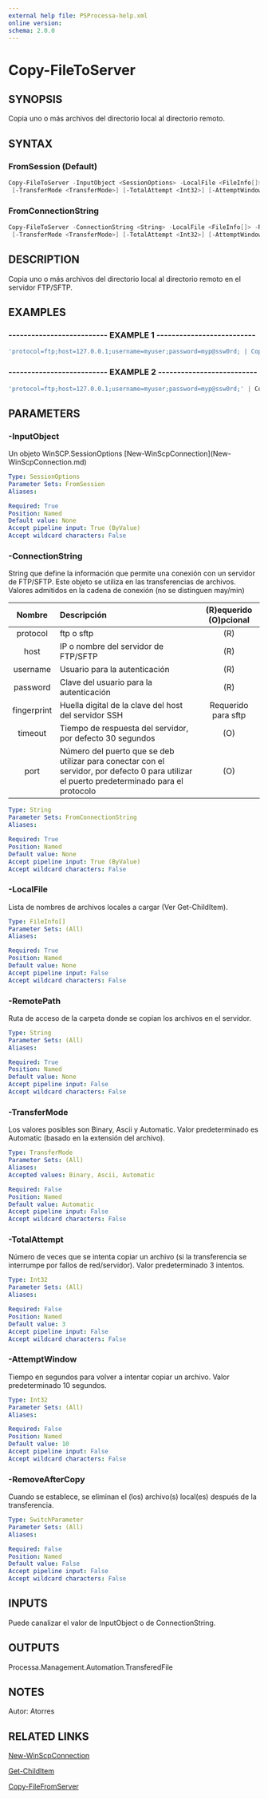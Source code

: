 ```yaml
---
external help file: PSProcessa-help.xml
online version: 
schema: 2.0.0
---
```


# Copy-FileToServer

## SYNOPSIS
Copia uno o más archivos del directorio local al directorio remoto.

## SYNTAX

### FromSession (Default)
```powershell
Copy-FileToServer -InputObject <SessionOptions> -LocalFile <FileInfo[]> -RemotePath <String>
 [-TransferMode <TransferMode>] [-TotalAttempt <Int32>] [-AttemptWindow <Int32>] [-RemoveAfterCopy]
```

### FromConnectionString
```powershell
Copy-FileToServer -ConnectionString <String> -LocalFile <FileInfo[]> -RemotePath <String>
 [-TransferMode <TransferMode>] [-TotalAttempt <Int32>] [-AttemptWindow <Int32>] [-RemoveAfterCopy]
```

## DESCRIPTION
Copia uno o más archivos del directorio local al directorio remoto en el servidor FTP/SFTP.

## EXAMPLES

### -------------------------- EXAMPLE 1 --------------------------
```powershell
'protocol=ftp;host=127.0.0.1;username=myuser;password=myp@ssw0rd; | Copy-FileToServer -LocalFile (Get-ChildItem -Filter '*.txt') -RemotePath '/Temp'
```

### -------------------------- EXAMPLE 2 --------------------------
```powershell
'protocol=ftp;host=127.0.0.1;username=myuser;password=myp@ssw0rd;' | Copy-FileToServer -LocalFile (Get-ChildItem -Filter '*.txt' -Path 'C:\Temp') -RemotePath '/Temp'
```

## PARAMETERS

### -InputObject
Un objeto WinSCP.SessionOptions \[New-WinScpConnection\](New-WinScpConnection.md)

```yaml
Type: SessionOptions
Parameter Sets: FromSession
Aliases: 

Required: True
Position: Named
Default value: None
Accept pipeline input: True (ByValue)
Accept wildcard characters: False
```

### -ConnectionString
String que define la información que permite una conexión con un servidor de FTP/SFTP.
Este objeto se utiliza en las transferencias de archivos.
Valores admitidos en la cadena de conexión (no se distinguen may/min)

| Nombre | Descripción | (R)equerido (O)pcional |
| :--------: |:-------------| :---:|
| protocol | ftp o sftp | (R) |
| host | IP o nombre del servidor de FTP/SFTP | (R) |
| username | Usuario para la autenticación | (R) |
| password | Clave del usuario para la autenticación | (R) |
| fingerprint | Huella digital de la clave del host del servidor SSH | Requerido para sftp |
| timeout | Tiempo de respuesta del servidor, por defecto 30 segundos | (O) |
| port | Número del puerto que se deb utilizar para conectar con el servidor, por defecto 0 para utilizar el puerto predeterminado para el protocolo | (O) |

```yaml
Type: String
Parameter Sets: FromConnectionString
Aliases: 

Required: True
Position: Named
Default value: None
Accept pipeline input: True (ByValue)
Accept wildcard characters: False
```

### -LocalFile
Lista de nombres de archivos locales a cargar (Ver Get-ChildItem).

```yaml
Type: FileInfo[]
Parameter Sets: (All)
Aliases: 

Required: True
Position: Named
Default value: None
Accept pipeline input: False
Accept wildcard characters: False
```

### -RemotePath
Ruta de acceso de la carpeta donde se copian los archivos en el servidor.

```yaml
Type: String
Parameter Sets: (All)
Aliases: 

Required: True
Position: Named
Default value: None
Accept pipeline input: False
Accept wildcard characters: False
```

### -TransferMode
Los valores posibles son Binary, Ascii y Automatic.
Valor predeterminado es Automatic (basado en la extensión del archivo).

```yaml
Type: TransferMode
Parameter Sets: (All)
Aliases: 
Accepted values: Binary, Ascii, Automatic

Required: False
Position: Named
Default value: Automatic
Accept pipeline input: False
Accept wildcard characters: False
```

### -TotalAttempt
Número de veces que se intenta copiar un archivo (si la transferencia se interrumpe por fallos de red/servidor).
Valor predeterminado 3 intentos.

```yaml
Type: Int32
Parameter Sets: (All)
Aliases: 

Required: False
Position: Named
Default value: 3
Accept pipeline input: False
Accept wildcard characters: False
```

### -AttemptWindow
Tiempo en segundos para volver a intentar copiar un archivo.
Valor predeterminado 10 segundos.

```yaml
Type: Int32
Parameter Sets: (All)
Aliases: 

Required: False
Position: Named
Default value: 10
Accept pipeline input: False
Accept wildcard characters: False
```

### -RemoveAfterCopy
Cuando se establece, se eliminan el (los) archivo(s) local(es) después de la transferencia.

```yaml
Type: SwitchParameter
Parameter Sets: (All)
Aliases: 

Required: False
Position: Named
Default value: False
Accept pipeline input: False
Accept wildcard characters: False
```

## INPUTS

Puede canalizar el valor de InputObject o de ConnectionString.

## OUTPUTS

Processa.Management.Automation.TransferedFile

## NOTES
Autor: Atorres

## RELATED LINKS

[New-WinScpConnection](New-WinScpConnection.md)

[Get-ChildItem](https://msdn.microsoft.com/en-us/powershell/reference/5.1/microsoft.powershell.management/get-childitem)

[Copy-FileFromServer](Copy-FileFromServer.md)

